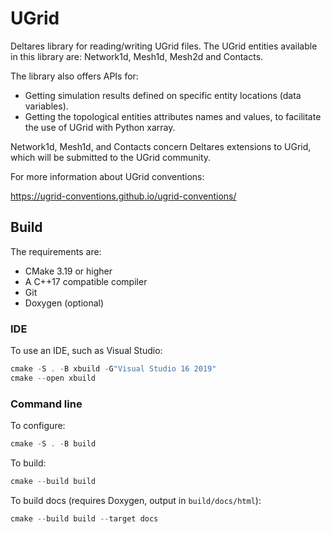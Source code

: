 # UGrid

Deltares library for reading/writing UGrid files. The UGrid entities available in this library are: Network1d, Mesh1d, Mesh2d and Contacts.

The library also offers APIs for:
- Getting simulation results defined on specific entity locations (data variables).
- Getting the topological entities attributes names and values, to facilitate the use of UGrid with Python xarray.

Network1d, Mesh1d, and Contacts concern Deltares extensions to UGrid, which will be submitted to the UGrid community.

For more information about UGrid conventions:

https://ugrid-conventions.github.io/ugrid-conventions/

## Build

The requirements are:
- CMake 3.19 or higher
- A C++17 compatible compiler
- Git
- Doxygen (optional)


### IDE
To use an IDE, such as Visual Studio:

```powershell
cmake -S . -B xbuild -G"Visual Studio 16 2019"
cmake --open xbuild
```
### Command line
To configure:
```powershell
cmake -S . -B build
```

To build:
```powershell
cmake --build build
```

To build docs (requires Doxygen, output in `build/docs/html`):
```powershell
cmake --build build --target docs
```
